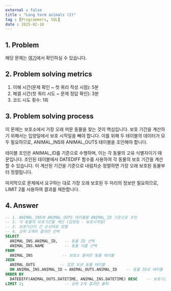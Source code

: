 ```yaml
---
external : false
title : "Long term animals (2)"
tag : [Programmers, SQL]
date : 2025-02-10
---
```


## 1. Problem

해당 문제는 [여기](https://school.programmers.co.kr/learn/courses/30/lessons/59411)에서 확인하실 수 있습니다.

## 2. Problem solving metrics

1. 이해 시간(문제 확인 ~ 첫 쿼리 작성 시점): 5분
2. 해결 시간(첫 쿼리 시도 ~ 문제 정답 확인): 3분
3. 코드 시도 횟수: 1회

## 3. Problem solving process

이 문제는 보호소에서 가장 오래 머문 동물을 찾는 것이 핵심입니다. 보호 기간을 계산하기 위해서는 입양일에서 보호 시작일을 빼야 합니다. 이를 위해 두 테이블의 데이터가 모두 필요하므로, ANIMAL_INS와 ANIMAL_OUTS 테이블을 조인해야 합니다.

테이블 조인은 ANIMAL_ID를 기준으로 수행하며, 이는 각 동물의 고유 식별자이기 때문입니다. 조인된 테이블에서 DATEDIFF 함수를 사용하여 각 동물의 보호 기간을 계산할 수 있습니다. 이 계산된 기간을 기준으로 내림차순 정렬하면 가장 오래 보호된 동물부터 정렬됩니다.

마지막으로 문제에서 요구하는 대로 가장 오래 보호된 두 마리의 정보만 필요하므로, LIMIT 2를 사용하여 결과를 제한합니다.

## 4. Answer

```sql
-- 1. ANIMAL_INS와 ANIMAL_OUTS 테이블을 ANIMAL_ID 기준으로 조인
-- 2. 각 동물의 보호기간을 계산 (입양일 - 보호시작일)
-- 3. 보호기간이 긴 순서대로 정렬
-- 4. 상위 2개의 결과만 선택
SELECT 
  ANIMAL_INS.ANIMAL_ID,   -- 동물 ID 선택
  ANIMAL_INS.NAME         -- 동물 이름 선택
FROM 
  ANIMAL_INS             -- 보호소 들어온 동물 테이블
JOIN 
  ANIMAL_OUTS           -- 입양 보낸 동물 테이블
  ON ANIMAL_INS.ANIMAL_ID = ANIMAL_OUTS.ANIMAL_ID    -- 동물 ID로 테이블 연결
ORDER BY 
  DATEDIFF(ANIMAL_OUTS.DATETIME, ANIMAL_INS.DATETIME) DESC    -- 보호기간 내림차순 정렬
LIMIT 2;                  -- 상위 2개 결과만 출력
```
